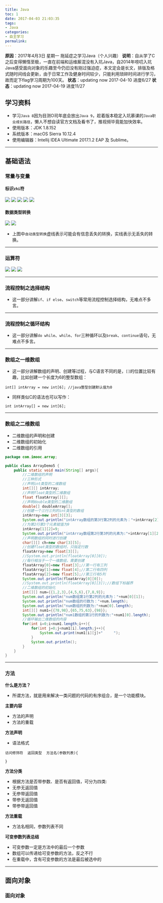 ```yaml
---
title: Java
toc: 1
date: 2017-04-03 21:03:35
tags:
- Java
categories:
- 自主学习
permalink:
---
```

**原因**：2017年4月3日 星期一 拖延症之学习Java（个人兴趣）
**说明**：自从学了C之后变得懒惰至极，一直在前端和运维厮混没有入坑Java，自2014年唠叨入坑Java感受面向对象的乐趣至今仍旧没有刚过强迫症，本文定会是长文，排版及格式随时间线会更新，由于日常工作及健身时间较少，只能利用琐碎时间进行学习，故而定下flag学习周期为100天。
**状态**：updating now 2017-04-10 进度6/27
**状态**：updating now 2017-04-19 进度11/27
 <!-- more -->

## 学习资料
- 学习`Java 8`因为目测O司年底会放出`Java 9`，趁着版本稳定入坑慕课的`Java职业成长路径`，懒人不想自读官方文档及看书了，推视频毕竟能加快效率。
- 使用版本：JDK 1.8.152 
- 系统版本：macOS Sierra 10.12.4
- 使用编辑器：Intellij IDEA Ultimate 2017.1.2 EAP 及 Sublime。

---

## 基础语法

### 常量与变量
#### 标识`zhi`符
![](http://okj8snz5g.bkt.clouddn.com/blog/biaozhifuzongjie.png)
![](http://okj8snz5g.bkt.clouddn.com/blog/biaozhifuguanjianzi.png)
![](http://okj8snz5g.bkt.clouddn.com/blog/biaozhifushujuleixing.png)
![](http://okj8snz5g.bkt.clouddn.com/blog/fenlei.png)
![](http://okj8snz5g.bkt.clouddn.com/blog/biaozhifuzimianzhi.png)
#### 数据类型转换
![](http://okj8snz5g.bkt.clouddn.com/blog/zidongshujuleixingzhuanhuan.png)
![](http://okj8snz5g.bkt.clouddn.com/blog/qiangzhileixingzhuanhuan.png)
- 上图中`自动类型转换`虚线表示可能会有信息丢失的转换，实线表示无丢失的转换。

---

### 运算符
![](http://okj8snz5g.bkt.clouddn.com/blog/2017461.png)
![](http://okj8snz5g.bkt.clouddn.com/blog/2017462.png)
![](http://okj8snz5g.bkt.clouddn.com/blog/2017463.png)

---

### 流程控制之选择结构
- 这一部分讲解`if`、`if else`、`switch`等常用流程控制选择结构，无难点不多言。

---

### 流程控制之循环结构
- 这一部分讲解`do while`、`while`、`for`三种循环以及`break`、`continue`语句，无难点不多言。

---

### 数组之一维数组
- 这一部分讲解数组的声明、创建等过程，与C语言不同的是，`[]`的位置比较有趣，比如创建一个长度为6的整型数组：

```
int[] intArray = new int[6]; //java整型创建默认值为0
```
- 同样类似C的语法也可以写作：

```
int intArray[] = new int[6];
```

---

### 数组之二维数组
- 二维数组的声明和创建
- 二维数组的初始化
- 二维数组的引用

```java
package com.imooc.array;

public class ArrayDemo5 {
    public static void main(String[] args){
        //二维数组的声明
        //三种形式
        //声明int类型的二维数组
        int[][] intArray;
        //声明float类型的二维数组
        float floatArray[][];
        //声明double类型的二维数组
        double[] doubleArray[];
        //创建一个三行三列的int类型的数组
        intArray=new int[3][3];
        System.out.println("intArray数组的第3行第2列的元素为："+intArray[2][1]);
        //为第2行第3个元素赋值为9
        intArray[1][2]=9;
        System.out.println("intArray数组第2行第3列的元素为:"+intArray[1][2]);
        //声明数组的同时进行创建
        char[][] ch=new char[3][5];
        //创建float类型的数组时，只指定行数
        floatArray=new float[3][];
        //System.out.println(floatArray[0][0]);
        //每行相当于一个一维数组，需要创建
        floatArray[0]=new float[3];//第一行有三列
        floatArray[1]=new float[4];//第二行有四列
        floatArray[2]=new float[5];//第三行有5列
        System.out.println(floatArray[0][0]);
        //System.out.println(floatArray[0][3]);//数组下标越界
        //二维数组的初始化
        int[][] num={{1,2,3},{4,5,6},{7,8,9}}; 
        System.out.println("num数组第1行第2列的元素为："+num[0][1]);
        System.out.println("num数组的行数为："+num.length);
        System.out.println("num数组的列数为:"+num[0].length);
        int[][] num1={{78,98},{65,75,63},{98}};
        System.out.println("num1数组的第1行的列数为:"+num1[0].length);
        //循环输出二维数组的内容
        for(int i=0;i<num1.length;i++){
            for(int j=0;j<num1[i].length;j++){
                System.out.print(num1[i][j]+"     ");
            }
            System.out.println();
        }
    }
}
```

---

### 方法

__什么是方法？__
- 所谓方法，就是用来解决一类问题的代码的有序组合，是一个功能模块。

__主要内容__
- 方法的声明
- 方法的重载

__方法声明__
- 语法格式

```
访问修饰符  返回类型  方法名(参数列表){

}
```

__方法分类__
- 根据方法是否带参数、是否有返回值，可分为四类:
- 无参无返回值
- 无参带返回值
- 带参无返回值
- 带参带返回值

__方法重载__
- 方法名相同，参数列表不同

__可变参数列表总结__
- 可变参数一定是方法中的最后一个参数
- 数组可以传递给可变参数的方法，反之不行
- 在重载中，含有可变参数的方法是最后被选中的

---

## 面向对象
### 面向对象


